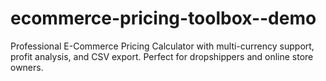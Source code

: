 # ecommerce-pricing-toolbox--demo
Professional E-Commerce Pricing Calculator with multi-currency support, profit analysis, and CSV export. Perfect for dropshippers and online store owners.
